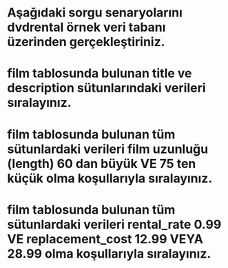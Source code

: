 # Aşağıdaki sorgu senaryolarını dvdrental örnek veri tabanı üzerinden gerçekleştiriniz.

# film tablosunda bulunan title ve description sütunlarındaki verileri sıralayınız.
# film tablosunda bulunan tüm sütunlardaki verileri film uzunluğu (length) 60 dan büyük VE 75 ten küçük olma koşullarıyla sıralayınız.
# film tablosunda bulunan tüm sütunlardaki verileri rental_rate 0.99 VE replacement_cost 12.99 VEYA 28.99 olma koşullarıyla sıralayınız.
